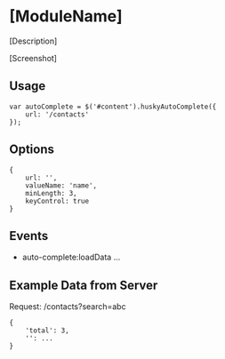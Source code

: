 # [ModuleName]

[Description]

[Screenshot]

## Usage

	var autoComplete = $('#content').huskyAutoComplete({
		url: '/contacts'
	});

## Options

	{
        url: '',
        valueName: 'name',
        minLength: 3,
        keyControl: true
    }

## Events

* auto-complete:loadData ...

##  Example Data from Server

Request: /contacts?search=abc

	{
		'total': 3,
		'': ...
	}